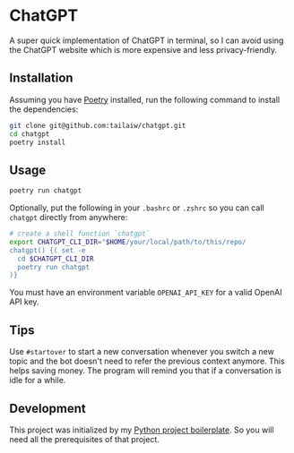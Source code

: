 # ChatGPT

A super quick implementation of ChatGPT in terminal, so I can avoid using the ChatGPT website which is more expensive and less privacy-friendly.

## Installation

Assuming you have [Poetry](https://python-poetry.org/) installed, run the following command to install the dependencies:

```bash
git clone git@github.com:tailaiw/chatgpt.git
cd chatgpt
poetry install
```

## Usage

```bash
poetry run chatgpt
```

Optionally, put the following in your `.bashrc` or `.zshrc` so you can call `chatgpt` directly from anywhere:

```bash
# create a shell function `chatgpt`
export CHATGPT_CLI_DIR="$HOME/your/local/path/to/this/repo/
chatgpt() {( set -e
  cd $CHATGPT_CLI_DIR
  poetry run chatgpt
)}
```

You must have an environment variable `OPENAI_API_KEY` for a valid OpenAI API key.

## Tips

Use `#startover` to start a new conversation whenever you switch a new topic and the bot doesn't need to refer the previous context anymore. This helps saving money. The program will remind you that if a conversation is idle for a while.

## Development

This project was initialized by my [Python project boilerplate](https://github.com/tailaiw/python-boilerplate). So you will need all the prerequisites of that project.
